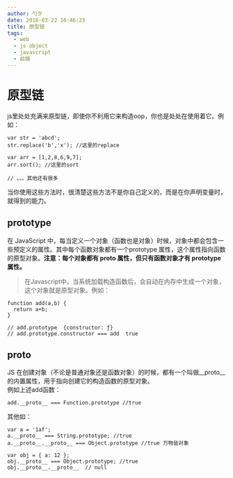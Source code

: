 ```yaml
---
author: 勺夕
date: 2018-03-22 16:46:23
title: 原型链   
tags:  
  - web
  - js object
  - javascript
  - 前端
---
```

# 原型链
js里处处充满来原型链，即使你不利用它来构造oop，你也是处处在使用着它。例如：
```
var str = 'abcd';
str.replace('b','x'); //这里的replace

var arr = [1,2,8,6,9,7];
arr.sort(); //这里的sort

// 。。。其他还有很多
```
当你使用这些方法时，很清楚这些方法不是你自己定义的，而是在你声明变量时，就得到的能力。  

## prototype
在 JavaScript 中，每当定义一个对象（函数也是对象）时候，对象中都会包含一些预定义的属性。其中每个函数对象都有一个prototype 属性，这个属性指向函数的原型对象。**注意：每个对象都有 __proto__ 属性，但只有函数对象才有 prototype 属性。**  
> 在Javascript中，当系统加载构造函数后，会自动在内存中生成一个对象，这个对象就是原型对象。例如： 
```
function add(a,b) { 
  return a+b;
}

// add.prototype  {constructor: ƒ}
// add.prototype.constructor === add  true
```  

## __proto__  
JS 在创建对象（不论是普通对象还是函数对象）的时候，都有一个叫做__proto__ 的内置属性，用于指向创建它的构造函数的原型对象。  
例如上述add函数：  
```
add.__proto__ === Function.prototype //true
```

其他如：  
```
var a = '1af';
a.__proto__ === String.prototype; //true
a.__proto__.__proto__ === Object.prototype //true 万物皆对象

var obj = { a: 12 };
obj.__proto__ === Object.prototype; //true
obj.__proto__.__proto__  // null
```

